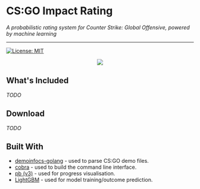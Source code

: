 <p align="center">
<h1>CS:GO Impact Rating</h1>
<i>A probabilistic rating system for Counter Strike: Global Offensive, powered by machine learning</i>
</p>

---

[![License: MIT](https://img.shields.io/badge/License-MIT-blue.svg)](LICENSE)

<p align="center">
  <img src="https://i.imgur.com/EBbyDLv.png" />
</p>

## What's Included

*TODO*

## Download

*TODO*

## Built With

- [demoinfocs-golang](https://github.com/markus-wa/demoinfocs-golang) - used to parse CS:GO demo files.
- [cobra](github.com/spf13/cobra) - used to build the command line interface.
- [pb (v3)](github.com/cheggaaa/pb/v3) - used for progress visualisation.
- [LightGBM](https://lightgbm.readthedocs.io/en/latest/) - used for model training/outcome prediction.